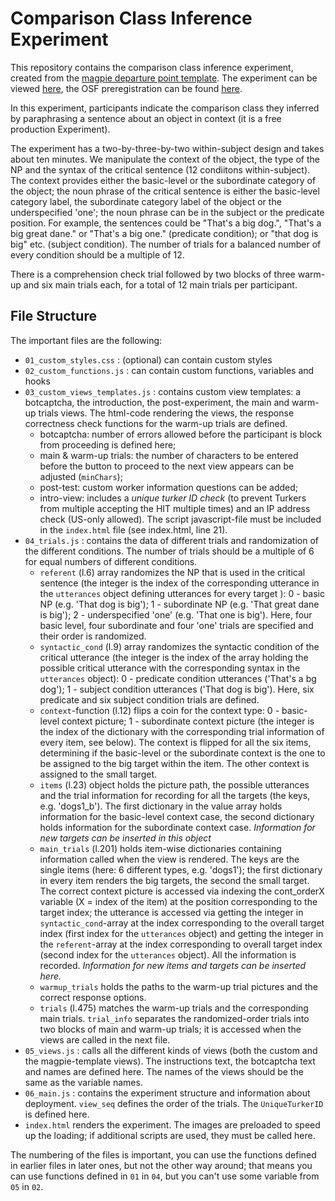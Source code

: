 # Comparison Class Inference Experiment

This repository contains the comparison class inference experiment, created from the  [magpie departure point template](https://github.com/magpie-ea/magpie-departure-point).
The experiment can be viewed [here](https://prereg-cc-inf.netlify.com/), the OSF preregistration can be found [here](https://osf.io/3rhg2).

In this experiment, participants indicate the comparison class they inferred by paraphrasing a sentence about an object in context (it is a free production Experiment).

The experiment has a two-by-three-by-two within-subject design and takes about ten minutes.
We manipulate the context of the object, the type of the NP and the syntax of the critical sentence (12 condiitons within-subject).
The context provides either the basic-level or the subordinate category of the object; the noun phrase of the critical sentence is either the basic-level category label, the subordinate category label of the object or the underspecified 'one'; the noun phrase can be in the subject or the predicate position. For example, the sentences could be "That's a big dog.", "That's a big great dane." or "That's a big one." (predicate condition); or "that dog is big" etc. (subject condition). The number of trials for a balanced number of every condition should be a multiple of 12.

There is a comprehension check trial followed by two blocks of three warm-up and six main trials each, for a total of 12 main trials per participant.


## File Structure
The important files are the following:

- `01_custom_styles.css` : (optional) can contain custom styles
- `02_custom_functions.js` : can contain custom functions, variables and hooks
- `03_custom_views_templates.js` : contains custom view templates: a botcaptcha, the introduction, the post-experiment, the main and warm-up trials views. The html-code rendering the views, the response correctness check functions for the warm-up trials are defined.
    - botcaptcha: number of errors allowed before the participant is block from proceeding is defined here;
    - main & warm-up trials: the number of characters to be entered before the button to proceed to the next view appears can be adjusted (`minChars`);
    - post-test: custom worker information questions can be added;
    - intro-view: includes a _unique turker ID check_ (to prevent Turkers from multiple accepting the HIT multiple times) and an IP address check (US-only allowed). The script javascript-file must be included in the `index.html` file (see index.html, line 21).
- `04_trials.js` : contains the data of different trials and randomization of the different conditions. The number of trials should be a multiple of 6 for equal numbers of different conditions.
    - `referent` (l.6) array randomizes the NP that is used in the critical sentence (the integer is the index of the corresponding utterance in the `utterances` object defining utterances for every target ): 0 - basic NP (e.g. 'That dog is big'); 1 - subordinate NP (e.g. 'That great dane is big'); 2 - underspecified 'one' (e.g. 'That one is big'). Here, four basic level, four subordinate and four 'one' trials are specified and their order is randomized.
    - `syntactic_cond` (l.9) array randomizes the syntactic condition of the critical utterance (the integer is the index of the array holding the possible critical utterance with the corresponding syntax in the `utterances` object): 0 - predicate condition utterances ('That's a bg dog'); 1 - subject condition utterances ('That dog is big'). Here, six predicate and six subject condition trials are defined.      
    - `context`-function (l.12) flips a coin for the context type: 0 - basic-level context picture; 1 - subordinate context picture (the integer is the index of the dictionary with the corresponding trial information of every item, see below). The context is flipped for all the six items, determining if the basic-level or the subordinate context is the one to be assigned to the big target within the item. The other context is assigned to the small target.
    - `items` (l.23) object holds the picture path, the possible utterances and the trial information for recording for all the targets (the keys, e.g. 'dogs1_b'). The first dictionary in the value array holds information for the basic-level context case, the second dictionary holds information for the subordinate context case. _Information for new targets can be inserted in this object_
    - `main_trials` (l.201) holds item-wise dictionaries containing information called when the view is rendered. The keys are the single items (here: 6 different types, e.g. 'dogs1'); the first dictionary in every item renders the big targets, the second the small target. The correct context picture is accessed via indexing the cont_orderX variable (X = index of the item) at the position corresponding to the target index; the utterance is accessed via getting the integer in `syntactic_cond`-array at the index corresponding to the overall target index (first index for the `utterances` object) and getting the integer in the `referent`-array at the index corresponding to overall target index (second index for the `utterances` object). All the information is recorded. _Information for new items and targets can be inserted here._
    - `warmup_trials` holds the paths to the warm-up trial pictures and the correct response options.
    - `trials` (l.475) matches the warm-up trials and the corresponding main trials. `trial_info` separates the randomized-order trials into two blocks of main and warm-up trials; it is accessed when the views are called in the next file.   
- `05_views.js` : calls all the different kinds of views (both the custom and the magpie-template views). The instructions text, the botcaptcha text and names are defined here. The names of the views should be the same as the variable names.
- `06_main.js` : contains the experiment structure and information about deployment. `view_seq` defines the order of the trials. The `UniqueTurkerID` is defined here.
-  `index.html` renders the experiment. The images are preloaded to speed up the loading; if additional scripts are used, they must be called here.

The numbering of the files is important, you can use the functions defined in earlier files in later ones, but not the other way around; that means you can use functions defined in `01` in `04`, but you can't use some variable from `05` in `02`.
